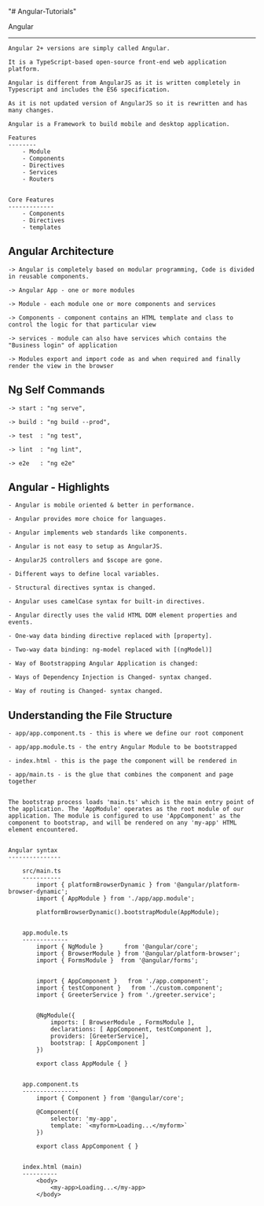 "# Angular-Tutorials" 


Angular
*******
	Angular 2+ versions are simply called Angular. 

	It is a TypeScript-based open-source front-end web application platform.

	Angular is different from AngularJS as it is written completely in Typescript and includes the ES6 specification. 

	As it is not updated version of AngularJS so it is rewritten and has many changes.

	Angular is a Framework to build mobile and desktop application.

	Features
	--------
		- Module
		- Components
		- Directives
		- Services
		- Routers


	Core Features
	-------------
		- Components
		- Directives
		- templates





Angular Architecture
--------------------

	-> Angular is completely based on modular programming, Code is divided in reusable components. 

	-> Angular App - one or more modules

	-> Module - each module one or more components and services

	-> Components - component contains an HTML template and class to control the logic for that particular view

	-> services - module can also have services which contains the "Business login" of application

	-> Modules export and import code as and when required and finally render the view in the browser



Ng Self Commands
----------------
	-> start : "ng serve",

	-> build : "ng build --prod",

	-> test  : "ng test",

	-> lint  : "ng lint",

	-> e2e   : "ng e2e"



Angular - Highlights
--------------------

	- Angular is mobile oriented & better in performance.

	- Angular provides more choice for languages.

	- Angular implements web standards like components.

	- Angular is not easy to setup as AngularJS.

	- AngularJS controllers and $scope are gone.

	- Different ways to define local variables.

	- Structural directives syntax is changed.

	- Angular uses camelCase syntax for built-in directives.

	- Angular directly uses the valid HTML DOM element properties and events.

	- One-way data binding directive replaced with [property].

	- Two-way data binding: ng-model replaced with [(ngModel)]

	- Way of Bootstrapping Angular Application is changed:

	- Ways of Dependency Injection is Changed- syntax changed.

	- Way of routing is Changed- syntax changed.



Understanding the File Structure
--------------------------------

	- app/app.component.ts - this is where we define our root component

	- app/app.module.ts - the entry Angular Module to be bootstrapped

	- index.html - this is the page the component will be rendered in

	- app/main.ts - is the glue that combines the component and page together


	The bootstrap process loads 'main.ts' which is the main entry point of the application. The 'AppModule' operates as the root module of our application. The module is configured to use 'AppComponent' as the component to bootstrap, and will be rendered on any 'my-app' HTML element encountered.


	Angular syntax
	---------------

		src/main.ts
		-----------
			import { platformBrowserDynamic } from '@angular/platform-browser-dynamic';
			import { AppModule } from './app/app.module';

			platformBrowserDynamic().bootstrapModule(AppModule);


		app.module.ts
		-------------
			import { NgModule }      from '@angular/core';
			import { BrowserModule } from '@angular/platform-browser';
			import { FormsModule } 	from '@angular/forms';


			import { AppComponent }   from './app.component';
			import { testComponent }   from './custom.component';
			import { GreeterService } from './greeter.service';


			@NgModule({
				imports: [ BrowserModule , FormsModule ],
				declarations: [ AppComponent, testComponent ],
				providers: [GreeterService],
				bootstrap: [ AppComponent ]
			})

			export class AppModule { }


		app.component.ts
		----------------
			import { Component } from '@angular/core';

			@Component({
				selector: 'my-app',
				template: `<myform>Loading...</myform>`
			})

			export class AppComponent { }


		index.html (main)
		----------
			<body>
				<my-app>Loading...</my-app>
			</body>

